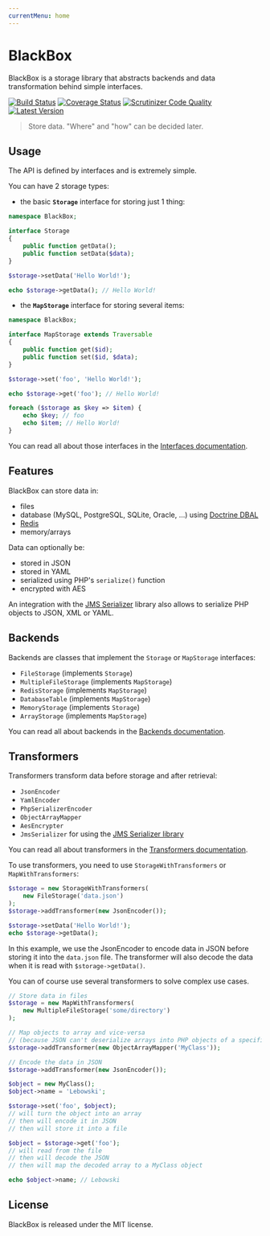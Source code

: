 ```yaml
---
currentMenu: home
---
```


# BlackBox

BlackBox is a storage library that abstracts backends and data transformation behind simple interfaces.

[![Build Status](https://img.shields.io/travis/mnapoli/BlackBox.svg?style=flat-square)](https://travis-ci.org/mnapoli/BlackBox)
[![Coverage Status](https://img.shields.io/coveralls/mnapoli/BlackBox/master.svg?style=flat-square)](https://coveralls.io/r/mnapoli/BlackBox?branch=master)
[![Scrutinizer Code Quality](https://img.shields.io/scrutinizer/g/mnapoli/BlackBox.svg?style=flat-square)](https://scrutinizer-ci.com/g/mnapoli/BlackBox/?branch=master)
[![Latest Version](https://img.shields.io/github/release/mnapoli/BlackBox.svg?style=flat-square)](https://packagist.org/packages/mnapoli/BlackBox)

> Store data. "Where" and "how" can be decided later.

## Usage

The API is defined by interfaces and is extremely simple.

You can have 2 storage types:

- the basic **`Storage`** interface for storing just 1 thing:

```php
namespace BlackBox;

interface Storage
{
    public function getData();
    public function setData($data);
}

$storage->setData('Hello World!');

echo $storage->getData(); // Hello World!
```

- the **`MapStorage`** interface for storing several items:

```php
namespace BlackBox;

interface MapStorage extends Traversable
{
    public function get($id);
    public function set($id, $data);
}

$storage->set('foo', 'Hello World!');

echo $storage->get('foo'); // Hello World!

foreach ($storage as $key => $item) {
    echo $key; // foo
    echo $item; // Hello World!
}
```

You can read all about those interfaces in the [Interfaces documentation](doc/interfaces.md).

## Features

BlackBox can store data in:

- files
- database (MySQL, PostgreSQL, SQLite, Oracle, …) using [Doctrine DBAL](http://docs.doctrine-project.org/projects/doctrine-dbal/en/latest/)
- [Redis](http://redis.io/)
- memory/arrays

Data can optionally be:

- stored in JSON
- stored in YAML
- serialized using PHP's `serialize()` function
- encrypted with AES

An integration with the [JMS Serializer](http://jmsyst.com/libs/serializer) library also allows to serialize PHP objects to JSON, XML or YAML.

## Backends

Backends are classes that implement the `Storage` or `MapStorage` interfaces:

- `FileStorage` (implements `Storage`)
- `MultipleFileStorage` (implements `MapStorage`)
- `RedisStorage` (implements `MapStorage`)
- `DatabaseTable` (implements `MapStorage`)
- `MemoryStorage` (implements `Storage`)
- `ArrayStorage` (implements `MapStorage`)

You can read all about backends in the [Backends documentation](doc/backends.md).

## Transformers

Transformers transform data before storage and after retrieval:

- `JsonEncoder`
- `YamlEncoder`
- `PhpSerializerEncoder`
- `ObjectArrayMapper`
- `AesEncrypter`
- `JmsSerializer` for using the [JMS Serializer library](http://jmsyst.com/libs/serializer)

You can read all about transformers in the [Transformers documentation](doc/transformers.md).

To use transformers, you need to use `StorageWithTransformers` or `MapWithTransformers`:

```php
$storage = new StorageWithTransformers(
    new FileStorage('data.json')
);
$storage->addTransformer(new JsonEncoder());

$storage->setData('Hello World!');
echo $storage->getData();
```

In this example, we use the JsonEncoder to encode data in JSON before storing it into the `data.json` file. The transformer will also decode the data when it is read with `$storage->getData()`.

You can of course use several transformers to solve complex use cases.

```php
// Store data in files
$storage = new MapWithTransformers(
    new MultipleFileStorage('some/directory')
);

// Map objects to array and vice-versa
// (because JSON can't deserialize arrays into PHP objects of a specific class)
$storage->addTransformer(new ObjectArrayMapper('MyClass'));

// Encode the data in JSON
$storage->addTransformer(new JsonEncoder());

$object = new MyClass();
$object->name = 'Lebowski';

$storage->set('foo', $object);
// will turn the object into an array
// then will encode it in JSON
// then will store it into a file

$object = $storage->get('foo');
// will read from the file
// then will decode the JSON
// then will map the decoded array to a MyClass object

echo $object->name; // Lebowski
```

## License

BlackBox is released under the MIT license.

